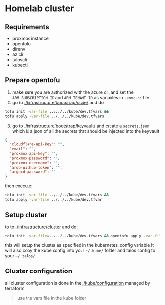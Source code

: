 # Homelab cluster

## Requirements
- proxmox instance
- opentofu
- direnv
- az cli
- taloscli
- kubectl

## Prepare opentofu

1. make sure you are authorized with the azure cli, and set the `ARM_SUBSCRIPTION_ID` and `ARM_TENANT_ID` as variables in `.envc.rc` file
2. go to [./infrastructure/bootstrap/state/](./infrastructure/bootstrap/state/) and do

```sh
tofu init -var-file ../../../kube/dev.tfvars &&
tofu apply -var-file ../../../kube/dev.tfvars
```

3. go to [./infrastructure/bootstrap/keyvault/](./infrastructure/bootstrap/keyvault/) and create a `secrets.json` which is a json of all the secrets that should be injected into the keyvault

```json
{
  "cloudflare-api-key": "",
  "email": "",
  "proxmox-api-key": "",
  "proxmox-password": "",
  "proxmox-username": "",
  "argo-github-token": "",
  "argocd-password": ""
}
```

then execute:

```sh
tofu init -var-file ../../../kube/dev.tfvars &&
tofu apply -var-file ../../../kube/dev.tfvar
```

## Setup cluster

to to [./infrastructure/cluster](./infrastructure/cluster/) and do:

```sh
tofu init -var-file=../../../kube/dev.tfvars && opentofu apply -var-file=../../../kube/dev.tfvars
```

this will setup the cluster as specified in the kubernetes_config variable
It will also copy the kube config into your `~/.kube/` folder and talos config to your `~/.talos/`

## Cluster configuration

all cluster configuration is done in the [./kube/configuration](./kube/configuration/) managed by terraform

> use the vars file in the kube folder
